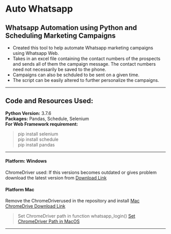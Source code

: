 # Auto Whatsapp

## Whatsapp Automation using Python and Scheduling Marketing Campaigns

+ Created this tool to help automate Whatsapp marketing campaigns using Whatsapp Web. 
+ Takes in an excel file containing the contact numbers of the prospects and sends all of them the campaign message. The contact numbers need not necessarily be saved to the phone.
+ Campaigns can also be schduled to be sent on a given time.
+ The script can be easily altered to further personalize the campaigns.

---
## Code and Resources Used:

**Python Version:** 3.7.6\
**Packages:** Pandas, Schedule, Selenium\
**For Web Framework requirement:**
>pip install selenium\
>pip install schedule\
>pip install pandas

---
#### Platform: Windows
ChromeDriver used: If this versions becomes outdated or gives problem
download the latest version from <a href =
"http://chromedriver.chromium.org/downloads"> Download Link </a>

#### Platform Mac
Remove the ChromeDriverused in the repository and install <a href =
"https://chromedriver.storage.googleapis.com/2.42/chromedriver_mac64.zip">Mac ChromeDrive Download Link</a>

>Set ChromeDriver path in function whatsapp_login()
><a href ="https://stackoverflow.com/a/44870398/6897603">Set
>  ChromeDriver Path in MacOS</a>

---


